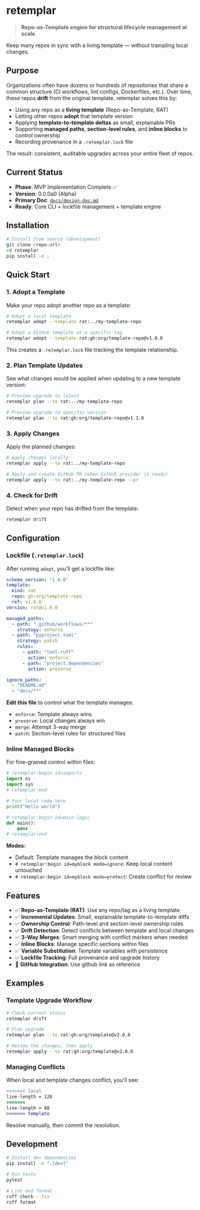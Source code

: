 # retemplar

> **Repo-as-Template engine for structural lifecycle management at scale**

Keep many repos in sync with a living template — without trampling local changes.

## Purpose

Organizations often have dozens or hundreds of repositories that share a common structure (CI workflows, lint configs, Dockerfiles, etc.). Over time, these repos **drift** from the original template. retemplar solves this by:

- Using any repo as a **living template** (Repo-as-Template, RAT)
- Letting other repos **adopt** that template version
- Applying **template-to-template deltas** as small, explainable PRs
- Supporting **managed paths**, **section-level rules**, and **inline blocks** to control ownership
- Recording provenance in a `.retemplar.lock` file

The result: consistent, auditable upgrades across your entire fleet of repos.

## Current Status

- **Phase**: MVP Implementation Complete ✅
- **Version**: 0.0.0a0 (Alpha)
- **Primary Doc**: [`docs/design-doc.md`](docs/design-doc.md)
- **Ready**: Core CLI + lockfile management + template engine

## Installation

```bash
# Install from source (development)
git clone <repo-url>
cd retemplar
pip install -e .
```

## Quick Start

### 1. Adopt a Template

Make your repo adopt another repo as a template:

```bash
# Adopt a local template
retemplar adopt --template rat:../my-template-repo

# Adopt a GitHub template at a specific tag
retemplar adopt --template rat:gh:org/template-repo@v1.0.0
```

This creates a `.retemplar.lock` file tracking the template relationship.

### 2. Plan Template Updates

See what changes would be applied when updating to a new template version:

```bash
# Preview upgrade to latest
retemplar plan --to rat:../my-template-repo

# Preview upgrade to specific version
retemplar plan --to rat:gh:org/template-repo@v1.1.0
```

### 3. Apply Changes

Apply the planned changes:

```bash
# Apply changes locally
retemplar apply --to rat:../my-template-repo

# Apply and create GitHub PR (when GitHub provider is ready)
retemplar apply --to rat:../my-template-repo --pr
```

### 4. Check for Drift

Detect when your repo has drifted from the template:

```bash
retemplar drift
```

## Configuration

### Lockfile (`.retemplar.lock`)

After running `adopt`, you'll get a lockfile like:

```yaml
schema_version: "1.0.0"
template:
  kind: rat
  repo: gh:org/template-repo
  ref: v1.0.0
version: rat@v1.0.0

managed_paths:
  - path: ".github/workflows/**"
    strategy: enforce
  - path: "pyproject.toml"
    strategy: patch
    rules:
      - path: "tool.ruff"
        action: enforce
      - path: "project.dependencies"
        action: preserve

ignore_paths:
  - "README.md"
  - "docs/**"
```

**Edit this file** to control what the template manages:

- `enforce`: Template always wins
- `preserve`: Local changes always win
- `merge`: Attempt 3-way merge
- `patch`: Section-level rules for structured files

### Inline Managed Blocks

For fine-grained control within files:

```python
# retemplar:begin id=imports
import os
import sys
# retemplar:end

# Your local code here
print("Hello world")

# retemplar:begin id=main-logic
def main():
    pass
# retemplar:end
```

**Modes:**

- Default: Template manages the block content
- `# retemplar:begin id=myblock mode=ignore`: Keep local content untouched
- `# retemplar:begin id=myblock mode=protect`: Create conflict for review

## Features

- ✅ **Repo-as-Template (RAT)**: Use any repo/tag as a living template
- ✅ **Incremental Updates**: Small, explainable template-to-template diffs
- ✅ **Ownership Control**: Path-level and section-level ownership rules
- ✅ **Drift Detection**: Detect conflicts between template and local changes
- ✅ **3-Way Merges**: Smart merging with conflict markers when needed
- ✅ **Inline Blocks**: Manage specific sections within files
- ✅ **Variable Substitution**: Template variables with persistence
- ✅ **Lockfile Tracking**: Full provenance and upgrade history
- 🚧 **GitHub Integration**: Use github link as reference

## Examples

### Template Upgrade Workflow

```bash
# Check current status
retemplar drift

# Plan upgrade
retemplar plan --to rat:gh:org/template@v2.0.0

# Review the changes, then apply
retemplar apply --to rat:gh:org/template@v2.0.0
```

### Managing Conflicts

When local and template changes conflict, you'll see:

```diff
<<<<<<< local
line-length = 120
=======
line-length = 88
>>>>>>> template
```

Resolve manually, then commit the resolution.

## Development

```bash
# Install dev dependencies
pip install -e ".[dev]"

# Run tests
pytest

# Lint and format
ruff check --fix
ruff format
```
